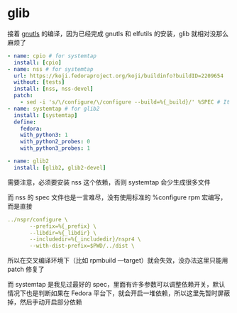 # glib

接着 [gnutls](gnutls.md) 的编译，因为已经完成 gnutls 和 elfutils 的安装，glib 就相对没那么麻烦了

```yaml
- name: cpio # for systemtap
  install: [cpio]
- name: nss # for systemtap
  url: https://koji.fedoraproject.org/koji/buildinfo?buildID=2209654
  without: [tests]
  install: [nss, nss-devel]
  patch:
    - sed -i 's/\/configure/\/configure --build=%{_build}/' %SPEC # It doesn't use the configure macro
- name: systemtap # for glib2
  install: [systemtap]
  define:
    fedora:
    with_python3: 1
    with_python2_probes: 0
    with_python3_probes: 1

- name: glib2
  install: [glib2, glib2-devel]
```

需要注意，必须要安装 nss 这个依赖，否则 systemtap 会少生成很多文件

而 nss 的 spec 文件也是一言难尽，没有使用标准的 %configure rpm 宏编写，而是直接

```yaml
../nspr/configure \
       --prefix=%{_prefix} \
       --libdir=%{_libdir} \
       --includedir=%{_includedir}/nspr4 \
       --with-dist-prefix=$PWD/../dist \
```

所以在交叉编译环境下（比如 rpmbuild —target）就会失效，没办法这里只能用 patch 修复了

而 systemtap 是我见过最好的 spec，里面有许多参数可以调整依赖开关，默认情况下也是判断如果在 Fedora 平台下，就会开启一堆依赖，所以这里先暂时屏蔽掉，然后手动开启部分依赖